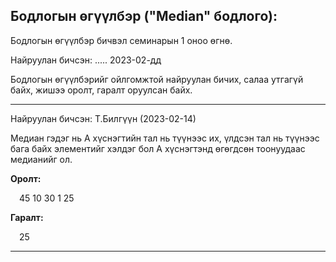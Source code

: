 Бодлогын өгүүлбэр ("Median" бодлого):
-------------------------------------------------------------------------------------------------------------------------------------------------------------------
<p>Бодлогын өгүүлбэр бичвэл семинарын 1 оноо өгнө.</p>
<p>Найруулан бичсэн: ..... 2023-02-дд</p>
<p>Бодлогын өгүүлбэрийг ойлгомжтой найруулан бичих, салаа утгагүй байх, жишээ оролт, гаралт оруулсан байх.</p>
<hr>

<p>Найруулан бичсэн: Т.Билгүүн (2023-02-14)</p>
<p>
    Медиан гэдэг нь А хүснэгтийн тал нь түүнээс их, үлдсэн тал нь түүнээс бага байх элементийг хэлдэг бол А хүснэгтэнд өгөгдсөн тоонуудаас медианийг ол.
</p>
<p><strong>Оролт: </strong></p>
<p>&emsp;45 10 30 1 25</p>
<p><strong>Гаралт: </strong></p>
<p>&emsp;25</p>

<hr>